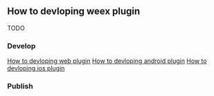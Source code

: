 ## How to devloping weex plugin

TODO

### Develop

[How to devloping web plugin](./how-to-devloping-web-plugin.md)
[How to devloping android plugin](./how-to-devloping-android-plugin.md)
[How to devloping ios plugin](./how-to-devloping-ios-plugin.md)

### Publish

